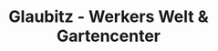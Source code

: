 ---
title: "Glaubitz - Werkers Welt & Gartencenter"
url: /wittingen/glaubitz-werkers-welt-und-gartencenter/
shop: Garten-Center
---